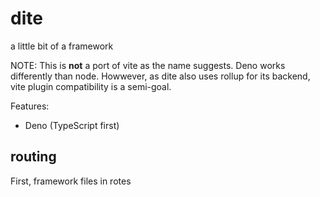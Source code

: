 # dite

a little bit of a framework

NOTE: This is **not** a port of vite as the name suggests. Deno works
differently than node. Howwever, as dite also uses rollup for its backend, vite
plugin compatibility is a semi-goal.

Features:

- Deno (TypeScript first)

## routing

First, framework files in rotes
